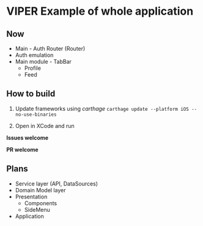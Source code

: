 # VIPER Example of whole application

## Now
- Main - Auth Router (Router)
- Auth emulation
- Main module - TabBar
  - Profile
  - Feed


## How to build

1) Update frameworks using *carthage* `carthage update --platform iOS --no-use-binaries`

2) Open in XCode and run


**Issues welcome**


**PR welcome**

## Plans
- Service layer (API, DataSources)
- Domain Model layer
- Presentation
  - Components
  - SideMenu
- Application



